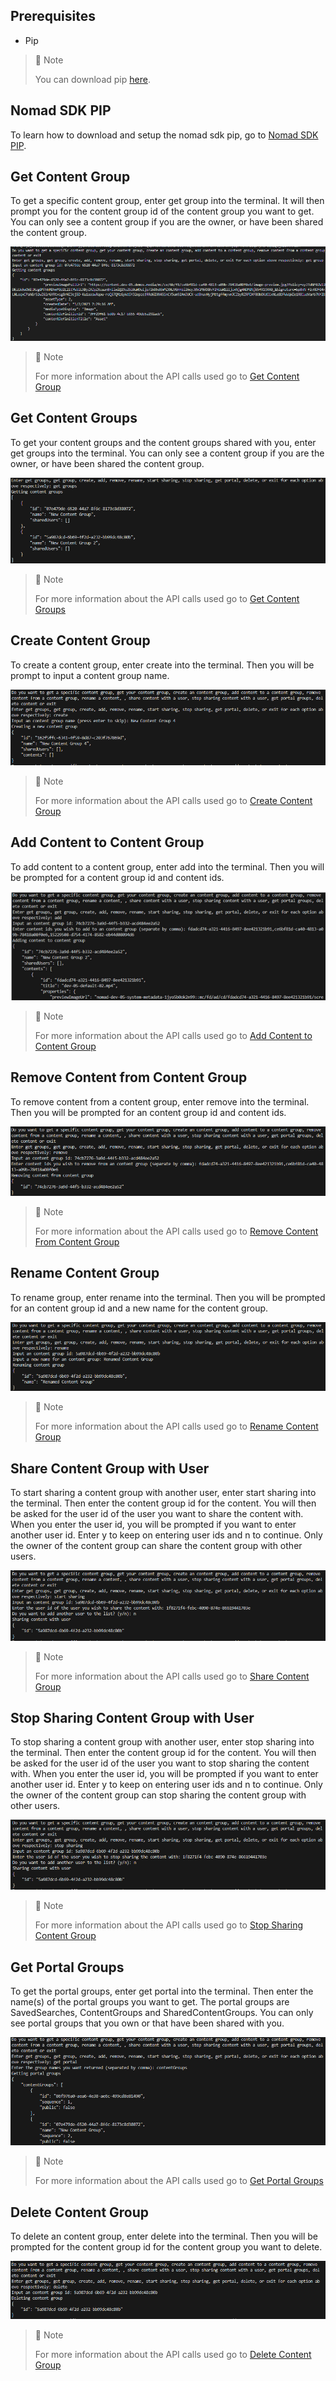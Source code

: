 ## Prerequisites

- Pip

> 📘 Note
> 
> You can download pip [here](https://pip.pypa.io/en/stable/installation/).

## Nomad SDK PIP

To learn how to download and setup the nomad sdk pip, go to [Nomad SDK PIP](https://github.com/Nomad-Media/nomad-sdk/tree/main/nomad-sdk-pip).

## Get Content Group

To get a specific content group, enter get group into the terminal. It will then prompt you for the content group id of the content group you want to get. You can only see a content group if you are the owner, or have been shared the content group.

![](images/get-content-group.png)

> 📘 Note
> 
> For more information about the API calls used go to [Get Content Group](https://developer.nomad-cms.com/docs/get-content-group)

## Get Content Groups

To get your content groups and the content groups shared with you, enter get groups into the terminal. You can only see a content group if you are the owner, or have been shared the content group.

![](images/get-content-groups.png)

> 📘 Note
> 
> For more information about the API calls used go to [Get Content Groups](https://developer.nomad-cms.com/docs/get-content-groups)

## Create Content Group

To create a content group, enter create into the terminal. Then you will be prompt to input a content group name.

![](images/create-content-group.png)

> 📘 Note
> 
> For more information about the API calls used go to [Create Content Group](https://developer.nomad-cms.com/docs/create-content-group)

## Add Content to Content Group

To add content to a content group, enter add into the terminal. Then you will be prompted for a content group id and content ids.

![](images/add-content-to-content-group.png)

> 📘 Note
> 
> For more information about the API calls used go to [Add Content to Content Group](https://developer.nomad-cms.com/docs/add-contents-to-content-group)

## Remove Content from Content Group

To remove content from a content group, enter remove into the terminal. Then you will be prompted for an content group id and content ids.

![](images/remove-content-from-content-group.png)

> 📘 Note
> 
> For more information about the API calls used go to [Remove Content From Content Group](https://developer.nomad-cms.com/docs/remove-contents-from-content-group)

## Rename Content Group

To rename  group, enter rename into the terminal. Then you will be prompted for an content group id and a new name for the content group.

![](images/rename-content-group.png)

> 📘 Note
> 
> For more information about the API calls used go to [Rename Content Group](https://developer.nomad-cms.com/docs/rename-content-group)

## Share Content Group with User

To start sharing a content group with another user, enter start sharing into the terminal. Then enter the content group id for the content. You will then be asked for the user id of the user you want to share the content with. When you enter the user id, you will be prompted if you want to enter another user id. Enter y to keep on entering user ids and n to continue. Only the owner of the content group can share the content group with other users.

![](images/share-content-group.png)

> 📘 Note
> 
> For more information about the API calls used go to [Share Content Group](https://developer.nomad-cms.com/docs/share-content-group)

## Stop Sharing Content Group with User

To stop sharing a content group with another user, enter stop sharing into the terminal. Then enter the content group id for the content. You will then be asked for the user id of the user you want to stop sharing the content with. When you enter the user id, you will be prompted if you want to enter another user id. Enter y to keep on entering user ids and n to continue. Only the owner of the content group can stop sharing the content group with other users.

![](images/stop-sharing-content-group.png)

> 📘 Note
> 
> For more information about the API calls used go to [Stop Sharing Content Group](https://developer.nomad-cms.com/docs/stop-sharing-content-group)

## Get Portal Groups

To get the portal groups, enter get portal into the terminal. Then enter the name(s) of the portal groups you want to get. The portal groups are SavedSearches, ContentGroups and SharedContentGroups. You can only see portal groups that you own or that have been shared with you.

![](images/get-portal-groups.png)

> 📘 Note
> 
> For more information about the API calls used go to [Get Portal Groups](https://developer.nomad-cms.com/docs/get-portal-groups)

## Delete Content Group

To delete an content group, enter delete into the terminal. Then you will be prompted for the content group id for the content group you want to delete.

![](images/delete-content-group.png)

> 📘 Note
> 
> For more information about the API calls used go to [Delete Content Group](https://developer.nomad-cms.com/docs/delete-content-group)